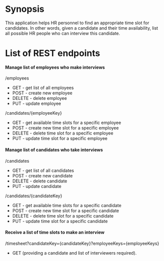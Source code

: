 # Synopsis
This application helps HR personnel to find
an appropriate time slot for candidates.
In other words, given a candidate and their time availability,
list all possible HR people who can interview this candidate.


# List of REST endpoints
#### Manage list of employees who make interviews
/employees
- GET - get list of all employees
- POST - create new employee
- DELETE - delete employee
- PUT - update employee

/candidates/{employeeKey}
- GET - get available time slots for a specific employee
- POST - create new time slot for a specific employee
- DELETE - delete time slot for a specific employee
- PUT - update time slot for a specific employee


#### Manage list of candidates who take interviews
/candidates
- GET - get list of all candidates
- POST - create new candidate
- DELETE - delete candidate
- PUT - update candidate


/candidates/{candidateKey}
- GET - get available time slots for a specific candidate
- POST - create new time slot for a specific candidate
- DELETE - delete time slot for a specific candidate
- PUT - update time slot for a specific candidate


#### Receive a list of time slots to make an interview
/timesheet?candidateKey={candidateKey}?employeeKeys={employeeKeys}
- GET
(providing a candidate and list of interviewers required).